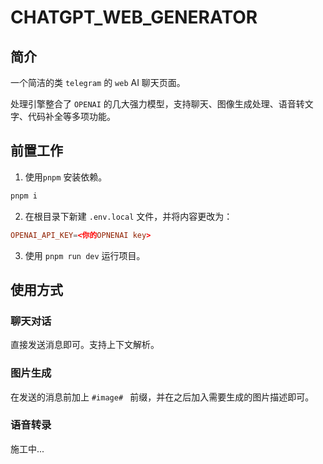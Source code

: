 # CHATGPT_WEB_GENERATOR

## 简介

一个简洁的类 `telegram` 的 `web` AI 聊天页面。

处理引擎整合了 `OPENAI` 的几大强力模型，支持聊天、图像生成处理、语音转文字、代码补全等多项功能。

## 前置工作

1. 使用`pnpm` 安装依赖。

```sh
pnpm i
```

2. 在根目录下新建 `.env.local` 文件，并将内容更改为：

```conf
OPENAI_API_KEY=<你的OPNENAI key>
```

3. 使用 `pnpm run dev` 运行项目。

## 使用方式

### 聊天对话

直接发送消息即可。支持上下文解析。

### 图片生成

在发送的消息前加上 `#image# ` 前缀，并在之后加入需要生成的图片描述即可。

### 语音转录

施工中...
